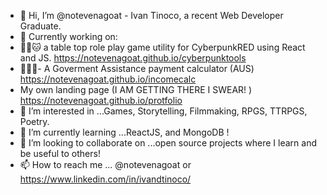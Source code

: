 - 👋 Hi, I’m @notevenagoat - Ivan Tinoco, a recent Web Developer Graduate.  
- 👤 Currently working on:  
- 🐱‍👤🐱‍ a table top role play game utility for CyberpunkRED using React and JS. https://notevenagoat.github.io/cyberpunktools
- 👤👤👤- A Goverment Assistance payment calculator (AUS) https://notevenagoat.github.io/incomecalc
- My own landing page (I AM GETTING THERE I SWEAR! ) https://notevenagoat.github.io/protfolio
- 👀 I’m interested in ...Games, Storytelling, Filmmaking, RPGS, TTRPGS, Poetry.
- 🌱 I’m currently learning ...ReactJS, and MongoDB !
- 💞️ I’m looking to collaborate on ...open source projects where I learn and be useful to others!
- 📫 How to reach me ... @notevenagoat or https://www.linkedin.com/in/ivandtinoco/

<!---
notevenagoat/notevenagoat is a ✨ special ✨ repository because its `README.md` (this file) appears on your GitHub profile.
You can click the Preview link to take a look at your changes.
--->
